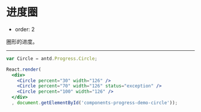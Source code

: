 # 进度圈

- order: 2

圈形的进度。

---

````jsx
var Circle = antd.Progress.Circle;

React.render(
  <div>
    <Circle percent="30" width="126" />
    <Circle percent="70" width="126" status="exception" />
    <Circle percent="100" width="126" />
  </div>
  , document.getElementById('components-progress-demo-circle'));
````

<style>
.ant-progress-circle-wrap,
.ant-progress-line-wrap {
  margin-right: 8px;
  margin-bottom: 5px;
}
</style>
